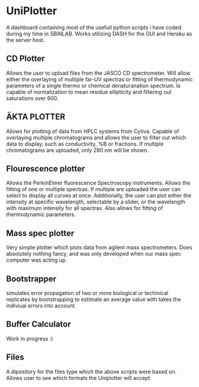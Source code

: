 # UniPlotter
A dashboard containing most of the usefull python scripts i have coded during my time in SBiNLAB.
Works utilizing DASH for the GUI and Heroku as the server host.

## CD Plotter
Allows the user to upload files from the JASCO CD spectrometer. 
Will allow either the overlaying of multiple far-UV spectras or fitting of thermodynamic parameters of a single thermo or chemical denaturanation spectrum.
Is capable of normalization to mean residue ellipticity and filtering out saturations over 600.

## ÄKTA PLOTTER
Allows for plotting of data from HPLC systems from Cytiva. 
Capable of overlaying multiple chromatograms and allows the user to filter out which data to display, such as conductivity, %B or fractions.
If multiple chromatograms are uploaded, only 280 nm will be shown.

## Flourescence plotter
Allows the PerkinElmer fluorescence Spectroscopy instruments.
Allows the fitting of one or multiple spectras.
If multiple are uploaded the user can select to display all curves at once. Additionally, the user can plot either the intensity at specific wavelength, selectable by a slider, or the wavelength with maximum intensity for all spectras.
Also allows for fitting of thermodynamic parameters.

## Mass spec plotter 
Very simple plotter which plots data from agilent mass spectrometers. Does absolutely nothing fancy, and was only developed when our mass spec computer was acting up.

## Bootstrapper
simulates error propagation of two or more biological or techinical replicates by bootstrapping to estimate an average value with takes the indiviual errors into account.

## Buffer Calculator
Work in progress :)

## Files
A dipository for the files type which the above scripts were based on. Allows user to see which formats the Uniplotter will accept


